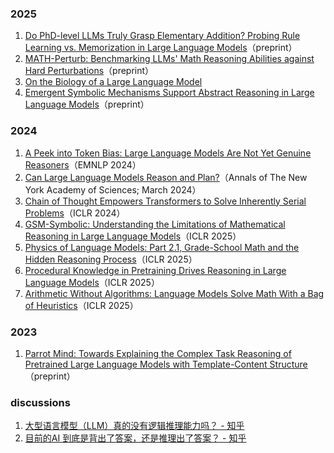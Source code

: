 ### 2025
1. [Do PhD-level LLMs Truly Grasp Elementary Addition? Probing Rule Learning vs. Memorization in Large Language Models](https://arxiv.org/abs/2504.05262)（preprint）
2. [MATH-Perturb: Benchmarking LLMs' Math Reasoning Abilities against Hard Perturbations](https://arxiv.org/abs/2502.06453)（preprint）
3. [On the Biology of a Large Language Model](https://transformer-circuits.pub/2025/attribution-graphs/biology.html)
4. [Emergent Symbolic Mechanisms Support Abstract Reasoning in Large Language Models](https://arxiv.org/abs/2502.20332)（preprint）


### 2024

1. [A Peek into Token Bias: Large Language Models Are Not Yet Genuine Reasoners](https://arxiv.org/abs/2406.11050)（EMNLP 2024）
2. [Can Large Language Models Reason and Plan?](https://arxiv.org/abs/2403.04121)（Annals of The New York Academy of Sciences; March 2024）
3. [Chain of Thought Empowers Transformers to Solve Inherently Serial Problems](https://arxiv.org/abs/2402.12875)（ICLR 2024）
4. [GSM-Symbolic: Understanding the Limitations of Mathematical Reasoning in Large Language Models](https://arxiv.org/abs/2410.05229)（ICLR 2025）
5. [Physics of Language Models: Part 2.1, Grade-School Math and the Hidden Reasoning Process](https://arxiv.org/abs/2407.20311)（ICLR 2025）
6. [Procedural Knowledge in Pretraining Drives Reasoning in Large Language Models](https://arxiv.org/abs/2411.12580v2)（ICLR 2025）
7. [Arithmetic Without Algorithms: Language Models Solve Math With a Bag of Heuristics](https://arxiv.org/abs/2410.21272)（ICLR 2025）

### 2023
1. [Parrot Mind: Towards Explaining the Complex Task Reasoning of Pretrained Large Language Models with Template-Content Structure](https://arxiv.org/abs/2310.05452)（preprint）

### discussions

1. [大型语言模型（LLM）真的没有逻辑推理能力吗？ - 知乎](https://www.zhihu.com/question/851979903)
2. [目前的AI 到底是背出了答案，还是推理出了答案？ - 知乎](https://www.zhihu.com/question/1143876179/answer/11151436985)
